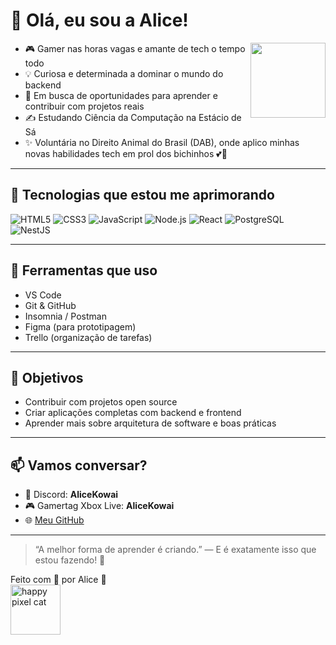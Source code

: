 # 👋 Olá, eu sou a Alice!
<img align="right" src="https://i.pinimg.com/originals/bc/70/ec/bc70ece3cfab9080aa8505e38e8e2350.gif" width="120"/>

- 🎮 Gamer nas horas vagas e amante de tech o tempo todo  
- 💡 Curiosa e determinada a dominar o mundo do backend  
- 💼 Em busca de oportunidades para aprender e contribuir com projetos reais  
- ✍️ Estudando Ciência da Computação na Estácio de Sá  
- ✨ Voluntária no Direito Animal do Brasil (DAB), onde aplico minhas novas habilidades tech em prol dos bichinhos 💕🐾

---

## 🚀 Tecnologias que estou me aprimorando

![HTML5](https://img.shields.io/badge/-HTML5-E34F26?style=flat&logo=html5&logoColor=fff)
![CSS3](https://img.shields.io/badge/-CSS3-1572B6?style=flat&logo=css3)
![JavaScript](https://img.shields.io/badge/-JavaScript-F7DF1E?style=flat&logo=javascript&logoColor=000)
![Node.js](https://img.shields.io/badge/-Node.js-339933?style=flat&logo=node.js&logoColor=fff)
![React](https://img.shields.io/badge/-React-61DAFB?style=flat&logo=react&logoColor=000)
![PostgreSQL](https://img.shields.io/badge/-PostgreSQL-336791?style=flat&logo=postgresql&logoColor=fff)
![NestJS](https://img.shields.io/badge/-NestJS-E0234E?style=flat&logo=nestjs&logoColor=fff)

---

## 🧰 Ferramentas que uso

- VS Code
- Git & GitHub
- Insomnia / Postman
- Figma (para prototipagem)
- Trello (organização de tarefas)

---

## 🎯 Objetivos

- Contribuir com projetos open source
- Criar aplicações completas com backend e frontend
- Aprender mais sobre arquitetura de software e boas práticas

---

## 📫 Vamos conversar?

- 💬 Discord: **AliceKowai**
- 🎮 Gamertag Xbox Live: **AliceKowai**
- 🌐 [Meu GitHub](https://github.com/AliceKowai)

---

> “A melhor forma de aprender é criando.” — E é exatamente isso que estou fazendo! 🚀
>
> <p align="center">
  Feito com 💖 por Alice 🌷<br/>
  <img src="https://media.tenor.com/V-A16RwO4e0AAAAi/silly-happy-cute.gif" alt="happy pixel cat" height="80" />
</p>
